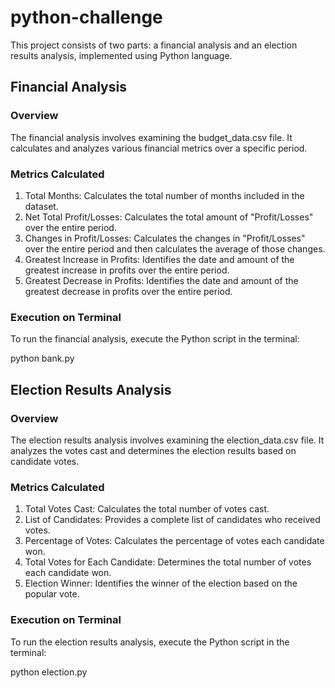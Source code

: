 # python-challenge

This project consists of two parts: a financial analysis and an election results analysis, implemented using Python language.

## Financial Analysis
### Overview
The financial analysis involves examining the budget_data.csv file. It calculates and analyzes various financial metrics over a specific period.

### Metrics Calculated
1. Total Months: Calculates the total number of months included in the dataset.
2. Net Total Profit/Losses: Calculates the total amount of "Profit/Losses" over the entire period.
3. Changes in Profit/Losses: Calculates the changes in "Profit/Losses" over the entire period and then calculates the average of those changes.
4. Greatest Increase in Profits: Identifies the date and amount of the greatest increase in profits over the entire period.
5. Greatest Decrease in Profits: Identifies the date and amount of the greatest decrease in profits over the entire period.

### Execution on Terminal
To run the financial analysis, execute the Python script in the terminal:

python bank.py

## Election Results Analysis
### Overview
The election results analysis involves examining the election_data.csv file. It analyzes the votes cast and determines the election results based on candidate votes.

### Metrics Calculated
1. Total Votes Cast: Calculates the total number of votes cast.
2. List of Candidates: Provides a complete list of candidates who received votes.
3. Percentage of Votes: Calculates the percentage of votes each candidate won.
4. Total Votes for Each Candidate: Determines the total number of votes each candidate won.
5. Election Winner: Identifies the winner of the election based on the popular vote.

### Execution on Terminal
To run the election results analysis, execute the Python script in the terminal:

python election.py
